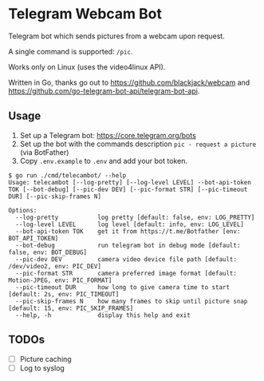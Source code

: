 # Telegram Webcam Bot

Telegram bot which sends pictures from a webcam upon request.

A single command is supported: `/pic`.

Works only on Linux (uses the video4linux API).

Written in Go, thanks go out to <https://github.com/blackjack/webcam> and <https://github.com/go-telegram-bot-api/telegram-bot-api>.

## Usage

1. Set up a Telegram bot: <https://core.telegram.org/bots>
2. Set up the bot with the commands description `pic - request a picture` (via BotFather)
3. Copy `.env.example` to `.env` and add your bot token.

```
$ go run ./cmd/telecambot/ --help
Usage: telecambot [--log-pretty] [--log-level LEVEL] --bot-api-token TOK [--bot-debug] [--pic-dev DEV] [--pic-format STR] [--pic-timeout DUR] [--pic-skip-frames N]

Options:
  --log-pretty           log pretty [default: false, env: LOG_PRETTY]
  --log-level LEVEL      log level [default: info, env: LOG_LEVEL]
  --bot-api-token TOK    get it from https://t.me/Botfather [env: BOT_API_TOKEN]
  --bot-debug            run telegram bot in debug mode [default: false, env: BOT_DEBUG]
  --pic-dev DEV          camera video device file path [default: /dev/video2, env: PIC_DEV]
  --pic-format STR       camera preferred image format [default: Motion-JPEG, env: PIC_FORMAT]
  --pic-timeout DUR      how long to give camera time to start [default: 2s, env: PIC_TIMEOUT]
  --pic-skip-frames N    how many frames to skip until picture snap [default: 15, env: PIC_SKIP_FRAMES]
  --help, -h             display this help and exit
```

## TODOs

- [ ] Picture caching
- [ ] Log to syslog
